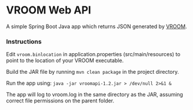 # VROOM Web API

A simple Spring Boot Java app which returns JSON generated by [VROOM](https://github.com/jcoupey/vroom).

### Instructions

Edit `vroom.binlocation` in application.properties (src/main/resources) to point to the location of your VROOM executable.

Build the JAR file by running `mvn clean package` in the project directory.

Run the app using:
`java -jar vroomapi-1.2.jar > /dev/null 2>&1 &`

The app will log to vroom.log in the same directory as the JAR, assuming correct file permissions on the parent folder.
